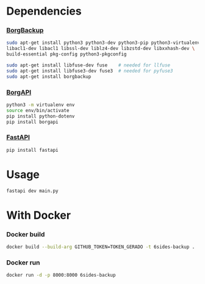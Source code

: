 # Dependencies
### [BorgBackup](https://borgbackup.readthedocs.io/en/stable/installation.html#dependencies)

```bash
sudo apt-get install python3 python3-dev python3-pip python3-virtualenv python3-wheel \
libacl1-dev libacl1 libssl-dev liblz4-dev libzstd-dev libxxhash-dev \
build-essential pkg-config python3-pkgconfig

sudo apt-get install libfuse-dev fuse    # needed for llfuse
sudo apt-get install libfuse3-dev fuse3  # needed for pyfuse3
sudo apt-get install borgbackup
```
### [BorgAPI](https://pypi.org/project/borgapi/)

```bash
python3 -m virtualenv env
source env/bin/activate
pip install python-dotenv
pip install borgapi
```
### [FastAPI](https://fastapi.tiangolo.com/)

```bash
pip install fastapi
```
# Usage

```bash
fastapi dev main.py
```
# With Docker
### Docker build
```bash
docker build --build-arg GITHUB_TOKEN=TOKEN_GERADO -t 6sides-backup .
```
### Docker run
```bash
docker run -d -p 8000:8000 6sides-backup
```

